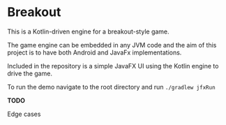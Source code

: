 # Breakout
This is a Kotlin-driven engine for a breakout-style game.

The game engine can be embedded in any JVM code and the aim of this project is to have both Android and JavaFx implementations.

Included in the repository is a simple JavaFX UI using the Kotlin engine to drive the game.

To run the demo navigate to the root directory and run 
`./gradlew jfxRun`

**TODO**

Edge cases
